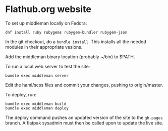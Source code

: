 Flathub.org website
===================

To set up middleman locally on Fedora:

    dnf install ruby rubygems rubygem-bundler rubygem-json

In the git checkout, do a `bundle install`. This installs all 
the needed modules in their appropriate vesions.

Add the middleman binary location (probably ~/bin) to $PATH.

To run a local web server to test the site:

    bundle exec middleman server

Edit the haml/scss files and commit your changes, pushing to 
origin/master.

To deploy, run:

    bundle exec middleman build
    bundle exec middleman deploy

The deploy command pushes an updated version of the site to 
the `gh-pages` branch. A flatpak sysadmin must then be 
called upon to update the live site.
